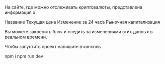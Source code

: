 На сайте, где можно отслеживать криптовалюты, представлена информация о 

Название
Текущая цена
Изменение за 24 часа
Рыночная капитализация

Вы можете закрепить блок и следить за изменениями этих данных в реальном времени.


Чтобы запустить проект напишите в консоль 

npm i
npm run dev  